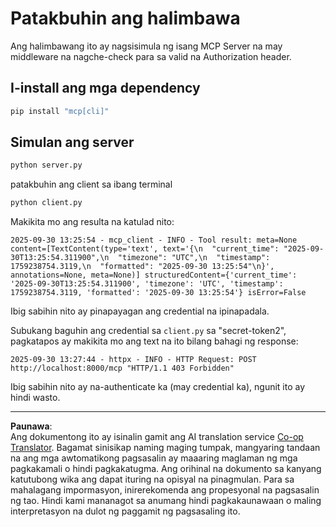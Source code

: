 <!--
CO_OP_TRANSLATOR_METADATA:
{
  "original_hash": "3f68294760a11dd3fdd175bd7f904a92",
  "translation_date": "2025-10-07T01:31:52+00:00",
  "source_file": "03-GettingStarted/11-simple-auth/code/basic/python/README.md",
  "language_code": "tl"
}
-->
# Patakbuhin ang halimbawa

Ang halimbawang ito ay nagsisimula ng isang MCP Server na may middleware na nagche-check para sa valid na Authorization header.

## I-install ang mga dependency

```bash
pip install "mcp[cli]" 
```

## Simulan ang server

```bash
python server.py
```

patakbuhin ang client sa ibang terminal

```bash
python client.py
```

Makikita mo ang resulta na katulad nito:

```text
2025-09-30 13:25:54 - mcp_client - INFO - Tool result: meta=None content=[TextContent(type='text', text='{\n  "current_time": "2025-09-30T13:25:54.311900",\n  "timezone": "UTC",\n  "timestamp": 1759238754.3119,\n  "formatted": "2025-09-30 13:25:54"\n}', annotations=None, meta=None)] structuredContent={'current_time': '2025-09-30T13:25:54.311900', 'timezone': 'UTC', 'timestamp': 1759238754.3119, 'formatted': '2025-09-30 13:25:54'} isError=False
```

Ibig sabihin nito ay pinapayagan ang credential na ipinapadala.

Subukang baguhin ang credential sa `client.py` sa "secret-token2", pagkatapos ay makikita mo ang text na ito bilang bahagi ng response:

```text
2025-09-30 13:27:44 - httpx - INFO - HTTP Request: POST http://localhost:8000/mcp "HTTP/1.1 403 Forbidden"
```

Ibig sabihin nito ay na-authenticate ka (may credential ka), ngunit ito ay hindi wasto.

---

**Paunawa**:  
Ang dokumentong ito ay isinalin gamit ang AI translation service [Co-op Translator](https://github.com/Azure/co-op-translator). Bagamat sinisikap naming maging tumpak, mangyaring tandaan na ang mga awtomatikong pagsasalin ay maaaring maglaman ng mga pagkakamali o hindi pagkakatugma. Ang orihinal na dokumento sa kanyang katutubong wika ang dapat ituring na opisyal na pinagmulan. Para sa mahalagang impormasyon, inirerekomenda ang propesyonal na pagsasalin ng tao. Hindi kami mananagot sa anumang hindi pagkakaunawaan o maling interpretasyon na dulot ng paggamit ng pagsasaling ito.